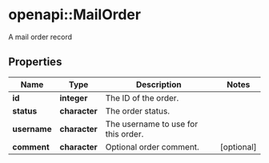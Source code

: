 # openapi::MailOrder

A mail order record

## Properties
Name | Type | Description | Notes
------------ | ------------- | ------------- | -------------
**id** | **integer** | The ID of the order. | 
**status** | **character** | The order status. | 
**username** | **character** | The username to use for this order. | 
**comment** | **character** | Optional order comment. | [optional] 



